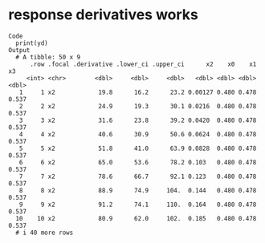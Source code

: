 # response derivatives works

    Code
      print(yd)
    Output
      # A tibble: 50 x 9
          .row .focal .derivative .lower_ci .upper_ci      x2    x0    x1    x3
         <int> <chr>        <dbl>     <dbl>     <dbl>   <dbl> <dbl> <dbl> <dbl>
       1     1 x2            19.8      16.2      23.2 0.00127 0.480 0.478 0.537
       2     2 x2            24.9      19.3      30.1 0.0216  0.480 0.478 0.537
       3     3 x2            31.6      23.8      39.2 0.0420  0.480 0.478 0.537
       4     4 x2            40.6      30.9      50.6 0.0624  0.480 0.478 0.537
       5     5 x2            51.8      41.0      63.9 0.0828  0.480 0.478 0.537
       6     6 x2            65.0      53.6      78.2 0.103   0.480 0.478 0.537
       7     7 x2            78.6      66.7      92.1 0.123   0.480 0.478 0.537
       8     8 x2            88.9      74.9     104.  0.144   0.480 0.478 0.537
       9     9 x2            91.2      74.1     110.  0.164   0.480 0.478 0.537
      10    10 x2            80.9      62.0     102.  0.185   0.480 0.478 0.537
      # i 40 more rows

